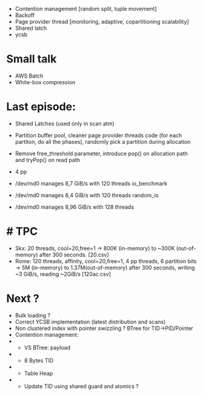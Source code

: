 * Contention management [random split, tuple movement]
* Backoff
* Page provider thread [monitoring, adaptive, copartitioning scalability]
* Shared latch
* ycsb

# Small talk
* AWS Batch
* White-box compression

# Last episode:
* Shared Latches (used only in scan atm)
* Partition buffer pool, cleaner page provider threads code (for each partiton, do all the phases), randomly pick a partition during allocation
* Remove free_threshold parameter, introduce pop() on allocation path and tryPop() on read path

* 4 pp
* /dev/md0 manages 8,7 GiB/s with 120 threads io_benchmark
* /dev/md0 manages 8,4 GiB/s with 120 threads random_io
* /dev/md0 manages 8,96 GiB/s with 128 threads
# # TPC
* Skx: 20 threads, cool=20,free=1 -> 800K (in-memory) to ~300K (out-of-memory) after 300 seconds. [20.csv]
* Rome: 120 threads, affinity, cool=20,free=1, 4 pp threads, 6 partition bits -> 5M (in-memory) to  1.37M(out-of-memory) after 300 seconds, writing ~3 GiB/s, reading ~2GiB/s [120ac.csv]

# Next ?
* Bulk loading ?
* Correct YCSB implementation (latest distribution and scans)
* Non clustered index with pointer swizzling ? BTree for TID->PID/Pointer
* Contention management:
* *  VS BTree: payload
* *  8 Bytes TID
* *  Table Heap
* *  Update TID using shared guard and atomics ?
